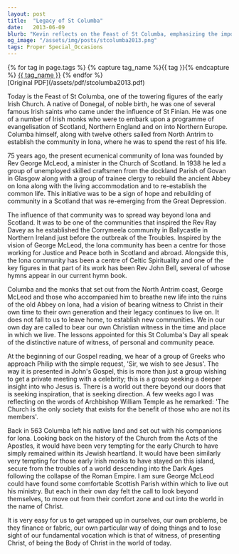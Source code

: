 ```yaml
---
layout: post
title:  "Legacy of St Columba"
date:   2013-06-09
blurb: "Kevin reflects on the Feast of St Columba, emphasizing the importance of Christian witness and the legacy of evangelization by Irish monks. He draws parallels between the historical figures of St Columba, Rev George McLeod, and the Iona community's impact on justice, peace, and Celtic spirituality. The sermon calls on contemporary Christians to bear witness to Christ in their own time and place, inspired by the past but looking beyond to the wider world."
og_image: "/assets/img/posts/stcolumba2013.png"
tags: Proper Special_Occasions
---    
```

<div class="tag-pills">
  {% for tag in page.tags %}
    {% capture tag_name %}{{ tag }}{% endcapture %}
    <a href="{{ site.baseurl }}/tag/{{ tag_name }}" class="tag-pill">{{ tag_name }}</a>
  {% endfor %}
</div>
[Original PDF](/assets/pdf/stcolumba2013.pdf)

Today is the Feast of St Columba, one of the towering figures of the early Irish Church. A native of Donegal, of noble birth, he was one of several famous Irish saints who came under the influence of St Finian. He was one of a number of Irish monks who were to embark upon a programme of evangelisation of Scotland, Northern England and on into Northern Europe. Columba himself, along with twelve others sailed from North Antrim to establish the community in Iona, where he was to spend the rest of his life.

75 years ago, the present ecumenical community of Iona was founded by Rev George McLeod, a minister in the Church of Scotland. In 1938 he led a group of unemployed skilled craftsmen from the dockland Parish of Govan in Glasgow along with a group of trainee clergy to rebuild the ancient Abbey on Iona along with the living accommodation and to re-establish the common life. This initiative was to be a sign of hope and rebuilding of community in a Scotland that was re-emerging from the Great Depression.

The influence of that community was to spread way beyond Iona and Scotland. It was to be one of the communities that inspired the Rev Ray Davey as he established the Corrymeela community in Ballycastle in Northern Ireland just before the outbreak of the Troubles. Inspired by the vision of George McLeod, the Iona community has been a centre for those working for Justice and Peace both in Scotland and abroad. Alongside this, the Iona community has been a centre of Celtic Spirituality and one of the key figures in that part of its work has been Rev John Bell, several of whose hymns appear in our current hymn book.

Columba and the monks that set out from the North Antrim coast, George McLeod and those who accompanied him to breathe new life into the ruins of the old Abbey on Iona, had a vision of bearing witness to Christ in their own time to their own generation and their legacy continues to live on. It does not fall to us to leave home, to establish new communities. We in our own day are called to bear our own Christian witness in the time and place in which we live. The lessons appointed for this St Columba's Day all speak of the distinctive nature of witness, of personal and community peace.

At the beginning of our Gospel reading, we hear of a group of Greeks who approach Philip with the simple request, 'Sir, we wish to see Jesus'. The way it is presented in John's Gospel, this is more than just a group wishing to get a private meeting with a celebrity; this is a group seeking a deeper insight into who Jesus is. There is a world out there beyond our doors that is seeking inspiration, that is seeking direction. A few weeks ago I was reflecting on the words of Archbishop William Temple as he remarked: 'The Church is the only society that exists for the benefit of those who are not its members'.

Back in 563 Columba left his native land and set out with his companions for Iona. Looking back on the history of the Church from the Acts of the Apostles, it would have been very tempting for the early Church to have simply remained within its Jewish heartland. It would have been similarly very tempting for those early Irish monks to have stayed on this island, secure from the troubles of a world descending into the Dark Ages following the collapse of the Roman Empire. I am sure George McLeod could have found some comfortable Scottish Parish within which to live out his ministry. But each in their own day felt the call to look beyond themselves, to move out from their comfort zone and out into the world in the name of Christ.

It is very easy for us to get wrapped up in ourselves, our own problems, be they finance or fabric, our own particular way of doing things and to lose sight of our fundamental vocation which is that of witness, of presenting Christ, of being the Body of Christ in the world of today.
